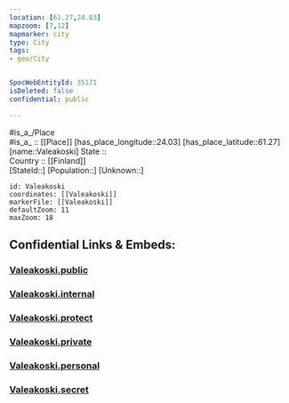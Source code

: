 ```yaml
---
location: [61.27,24.03] 
mapzoom: [7,12] 
mapmarker: city 
type: City
tags:
- geo/City


SpocWebEntityId: 35171
isDeleted: false
confidential: public

---
```

#is_a_/Place  
#is_a_ :: [[Place]] 
[has_place_longitude::24.03] 
[has_place_latitude::61.27] 
[name::Valeakoski] 
State ::  
Country :: [[Finland]]  
[StateId::] 
[Population::] 
[Unknown::] 


```leaflet
id: Valeakoski
coordinates: [[Valeakoski]] 
markerFile: [[Valeakoski]] 
defaultZoom: 11 
maxZoom: 18
```


## Confidential Links & Embeds: 

### [Valeakoski.public](/_public/\Earth\Continent\Europe\Europe~North\Finland\Provinces~Finland\Western_Finland\counties~Western_Finland\Pirkanmaa\CityValeakoski.public.md) 

### [Valeakoski.internal](/_internal/\Earth\Continent\Europe\Europe~North\Finland\Provinces~Finland\Western_Finland\counties~Western_Finland\Pirkanmaa\CityValeakoski.internal.md) 

### [Valeakoski.protect](/_protect/\Earth\Continent\Europe\Europe~North\Finland\Provinces~Finland\Western_Finland\counties~Western_Finland\Pirkanmaa\CityValeakoski.protect.md) 

### [Valeakoski.private](/_private/\Earth\Continent\Europe\Europe~North\Finland\Provinces~Finland\Western_Finland\counties~Western_Finland\Pirkanmaa\CityValeakoski.private.md) 

### [Valeakoski.personal](/_personal/\Earth\Continent\Europe\Europe~North\Finland\Provinces~Finland\Western_Finland\counties~Western_Finland\Pirkanmaa\CityValeakoski.personal.md) 

### [Valeakoski.secret](/_secret/\Earth\Continent\Europe\Europe~North\Finland\Provinces~Finland\Western_Finland\counties~Western_Finland\Pirkanmaa\CityValeakoski.secret.md)

